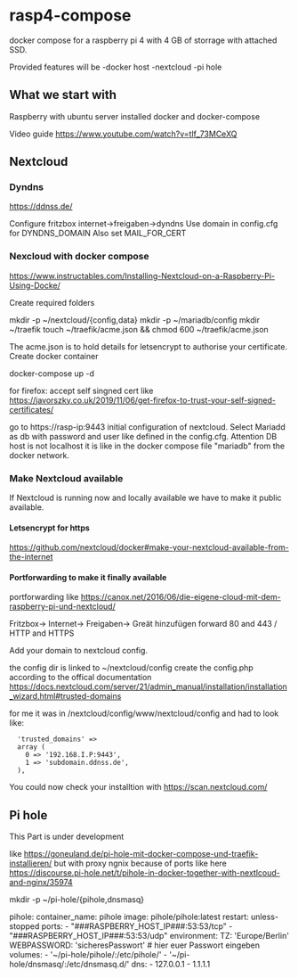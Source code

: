 # rasp4-compose
docker compose for a raspberry pi 4 with 4 GB of storrage with attached SSD.

Provided features will be
-docker host
-nextcloud
-pi hole

## What we start with

Raspberry with ubuntu server installed docker and docker-compose

Video guide https://www.youtube.com/watch?v=tlf_73MCeXQ

## Nextcloud

### Dyndns
https://ddnss.de/

Configure fritzbox internet->freigaben->dyndns
Use domain in config.cfg
for
DYNDNS_DOMAIN
Also set
MAIL_FOR_CERT

### Nexcloud with docker compose

https://www.instructables.com/Installing-Nextcloud-on-a-Raspberry-Pi-Using-Docke/

Create required folders

mkdir -p ~/nextcloud/{config,data}
mkdir -p ~/mariadb/config
mkdir ~/traefik
touch ~/traefik/acme.json && chmod 600 ~/traefik/acme.json

The acme.json is to hold details for letsencrypt to authorise your certificate.
Create docker container

docker-compose up -d

for firefox: accept self singned cert like https://javorszky.co.uk/2019/11/06/get-firefox-to-trust-your-self-signed-certificates/

go to https://rasp-ip:9443
initial configuration of nextcloud. Select Mariadd as db with password and user
like defined in the config.cfg. Attention DB host is not localhost it is like in
the docker compose file "mariadb" from the docker network.


### Make Nextcloud available

If Nextcloud is running now and locally available we have to make it public
available.

#### Letsencrypt for https

https://github.com/nextcloud/docker#make-your-nextcloud-available-from-the-internet

#### Portforwarding to make it finally available
portforwarding like https://canox.net/2016/06/die-eigene-cloud-mit-dem-raspberry-pi-und-nextcloud/

Fritzbox-> Internet-> Freigaben-> Greät hinzufügen
forward 80 and 443 / HTTP and HTTPS

Add your domain to nextcloud config.

the config dir is linked to ~/nextcloud/config
create the config.php according to the offical documentation
https://docs.nextcloud.com/server/21/admin_manual/installation/installation_wizard.html#trusted-domains

for me it was in /nextcloud/config/www/nextcloud/config and had to look like:
```
  'trusted_domains' =>
  array (
    0 => '192.168.I.P:9443',
    1 => 'subdomain.ddnss.de',
  ),

```

You could now check your installtion with
https://scan.nextcloud.com/


## Pi hole

This Part is under development

like https://goneuland.de/pi-hole-mit-docker-compose-und-traefik-installieren/
but with proxy ngnix because of ports like here https://discourse.pi-hole.net/t/pihole-in-docker-together-with-nextlcoud-and-nginx/35974

mkdir -p ~/pi-hole/{pihole,dnsmasq}

pihole:
  container_name: pihole
  image: pihole/pihole:latest
  restart: unless-stopped
  ports:
    - "###RASPBERRY_HOST_IP###:53:53/tcp"
    - "###RASPBERRY_HOST_IP###:53:53/udp"
  environment:
    TZ: 'Europe/Berlin'
    WEBPASSWORD: 'sicheresPasswort'  # hier euer Passwort eingeben
  volumes:
     - '~/pi-hole/pihole/:/etc/pihole/'
     - '~/pi-hole/dnsmasq/:/etc/dnsmasq.d/'
  dns:
    - 127.0.0.1
    - 1.1.1.1

